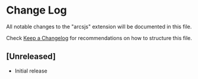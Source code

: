 # Change Log

All notable changes to the "arcsjs" extension will be documented in this file.

Check [Keep a Changelog](http://keepachangelog.com/) for recommendations on how to structure this file.

## [Unreleased]

- Initial release